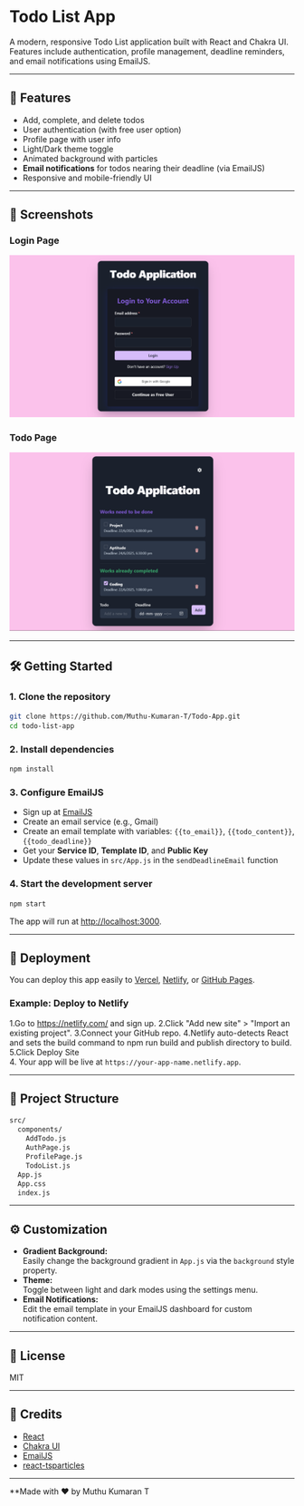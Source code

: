# Todo List App

A modern, responsive Todo List application built with React and Chakra UI.  
Features include authentication, profile management, deadline reminders, and email notifications using EmailJS.

---

## 🚀 Features

- Add, complete, and delete todos
- User authentication (with free user option)
- Profile page with user info
- Light/Dark theme toggle
- Animated background with particles
- **Email notifications** for todos nearing their deadline (via EmailJS)
- Responsive and mobile-friendly UI

---

## 📸 Screenshots

### Login Page
![Login Page](./screenshots/LoginPage.png)

### Todo Page
![Todo Page](./screenshots/TodoPage.png)




---

## 🛠️ Getting Started

### 1. Clone the repository

```sh
git clone https://github.com/Muthu-Kumaran-T/Todo-App.git
cd todo-list-app
```

### 2. Install dependencies

```sh
npm install
```

### 3. Configure EmailJS

- Sign up at [EmailJS](https://www.emailjs.com/)
- Create an email service (e.g., Gmail)
- Create an email template with variables: `{{to_email}}`, `{{todo_content}}`, `{{todo_deadline}}`
- Get your **Service ID**, **Template ID**, and **Public Key**
- Update these values in `src/App.js` in the `sendDeadlineEmail` function

### 4. Start the development server

```sh
npm start
```

The app will run at [http://localhost:3000](http://localhost:3000).

---

## 🌈 Deployment

You can deploy this app easily to [Vercel](https://vercel.com/), [Netlify](https://netlify.com/), or [GitHub Pages](https://pages.github.com/).

### Example: Deploy to Netlify

1.Go to https://netlify.com/ and sign up.
2.Click "Add new site" > "Import an existing project".
3.Connect your GitHub repo.
4.Netlify auto-detects React and sets the build command to npm run build and publish directory to build.
5.Click Deploy Site  
4. Your app will be live at `https://your-app-name.netlify.app`.

---

## 📁 Project Structure

```
src/
  components/
    AddTodo.js
    AuthPage.js
    ProfilePage.js
    TodoList.js
  App.js
  App.css
  index.js
```

---

## ⚙️ Customization

- **Gradient Background:**  
  Easily change the background gradient in `App.js` via the `background` style property.
- **Theme:**  
  Toggle between light and dark modes using the settings menu.
- **Email Notifications:**  
  Edit the email template in your EmailJS dashboard for custom notification content.

---

## 📝 License

MIT

---

## 🙏 Credits

- [React](https://reactjs.org/)
- [Chakra UI](https://chakra-ui.com/)
- [EmailJS](https://www.emailjs.com/)
- [react-tsparticles](https://github.com/matteobruni/tsparticles)

---

**Made with ❤️ by Muthu Kumaran T
